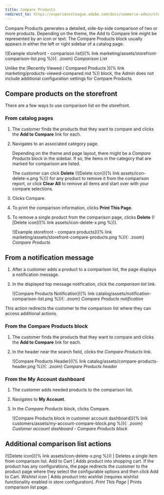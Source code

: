 ```yaml
---
title: Compare Products
redirect_to: https://experienceleague.adobe.com/docs/commerce-admin/stores-sales/shopper-tools/product-compare.html
---
```


Compare Products generates a detailed, side-by-side comparison of two or more products. Depending on the theme, the Add to Compare link might be represented by an icon or text. The Compare Products block usually appears in either the left or right sidebar of a catalog page.

![Example storefront - comparison list]({% link marketing/assets/storefront-comparison-list.png %}){: .zoom}
_Comparison List_

Unlike the [Recently Viewed / Compared Products ]({% link marketing/products-viewed-compared.md %}) block, the Admin does not include additional configuration settings for Compare Products.

## Compare products on the storefront

There are a few ways to use comparison list on the storefront.

### From catalog pages

1. The customer finds the products that they want to compare and clicks the **Add to Compare** link for each.

1. Navigates to an associated category page.

    Depending on the theme and page layout, there might be a _Compare Products_ block in the sidebar. If so, the items in the category that are marked for comparison are listed.

    The customer can click **Delete** (![Delete icon]({% link assets/icon-delete-x.png %})) for any product to remove it from the comparison report, or click **Clear All** to remove all items and start over with your compare selections.

1. Clicks <span class="btn">Compare</span>.

1. To print the comparison information, clicks **Print This Page**.

1. To remove a single product from the comparison page, clicks **Delete** (![Delete icon]({% link assets/icon-delete-x.png %})).

    ![Example storefront - compare products]({% link marketing/assets/storefront-compare-products.png %}){: .zoom}
    _Compare Products_

## From a notification message

1. After a customer adds a product to a comparison list, the page displays a notification message.

1. In the displayed top message notification, click the _comparison list_ link.

   ![Compare Products Notification]({% link catalog/assets/notification-comparison-list.png %}){: .zoom}
   _Compare Products notification_

This action redirects the customer to the comparison list where they can access additional actions.

### From the Compare Products block

1. The customer finds the products that they want to compare and clicks the **Add to Compare** link for each.

1. In the header near the search field, clicks the _Compare Products_ link.

   ![Compare Products Header]({% link catalog/assets/compare-products-header.png %}){: .zoom}
   _Compare Products header_

### From the My Account dashboard

1. The customer adds needed products to the comparison list.

1. Navigates to **My Account**.

1. In the _Compare Products_ block, clicks <span class="btn">Compare</span>.

   ![Compare Products block in customer account dashboard]({% link customers/assets/my-account-compare-block.png %}){: .zoom}
   _Customer account dashboard - Compare Products block_

## Additional comparison list actions

(![Delete icon]({% link assets/icon-delete-x.png %})) | Deletes a single item from comparison list.
<span class="btn">Add to Cart</span> | Adds product into shopping cart. If the product has any configurations, the page redirects the customer to the product page where they select the configurable options and then click <span class="btn">Add to Cart</span>.
_Wishlist icon_ | Adds product into wishlist (requires wishlist functionality enabled in store configuration).
_Print This Page_ | Prints comparison list page.
